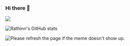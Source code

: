 ### Hi there 👋
![](https://komarev.com/ghpvc/?username=231tr0n)

![Rathinn's GitHub stats](https://github-readme-stats.vercel.app/api?username=rathinnn&show_icons=true&theme=react)

<img src='https://random-memer.herokuapp.com/' title="Meme" alt="Please refresh the page if the meme doesn't show up.">

<!--
**rathinnn/rathinnn** is a ✨ _special_ ✨ repository because its `README.md` (this file) appears on your GitHub profile.

Here are some ideas to get you started:

- 🔭 I’m currently working on ...
- 🌱 I’m currently learning ...
- 👯 I’m looking to collaborate on ...
- 🤔 I’m looking for help with ...
- 💬 Ask me about ...
- 📫 How to reach me: ...
- 😄 Pronouns: ...
- ⚡ Fun fact: ...
-->
